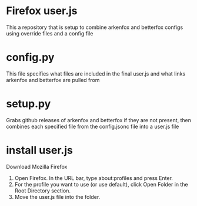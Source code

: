 # Firefox user.js
This a repository that is setup to combine arkenfox and betterfox configs using override files and a config file

# config.py
This file specifies what files are included in the final user.js and what links arkenfox and betterfox are pulled from

# setup.py
Grabs github releases of arkenfox and betterfox if they are not present, then combines each specified file from the config.jsonc file into a user.js file

# install user.js
Download Mozilla Firefox
1. Open Firefox. In the URL bar, type about:profiles and press Enter.
2. For the profile you want to use (or use default), click Open Folder in the Root Directory section.
3. Move the user.js file into the folder.
